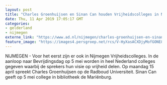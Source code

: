```yaml
---
layout: post
title: "Charles Groenhuijsen en Sinan Can houden Vrijheidscolleges in Nijmegen"
date: Thu, 11 Apr 2019 17:05:17 GMT
categories: 
- gelderland 
- nijmegen 
externe_link: "https://www.ad.nl/nijmegen/charles-groenhuijsen-en-sinan-can-houden-vrijheidscolleges-in-nijmegen~af2949ae/"
feature_image: "https://images4.persgroep.net/rcs/V-HyXasACXDjyMofGONE8Ql-jvY/diocontent/145317914/_fitwidth/400/?appId=21791a8992982cd8da851550a453bd7f&quality=0.7"
---
```


NIJMEGEN - Voor het eerst zijn er ook in Nijmegen Vrijheidscolleges. In de aanloop naar Bevrijdingsdag op 5 mei worden in heel Nederland colleges gegeven waarbij de sprekers hun visie op vrijheid delen. Op maandag 15 april spreekt Charles Groenhuijsen op de Radboud Universiteit. Sinan Can geeft op 5 mei college in bibliotheek de Mariënburg.
